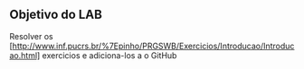 ## Objetivo do LAB
Resolver os [http://www.inf.pucrs.br/%7Epinho/PRGSWB/Exercicios/Introducao/Introducao.html] exercicios e adiciona-los a o GitHub
